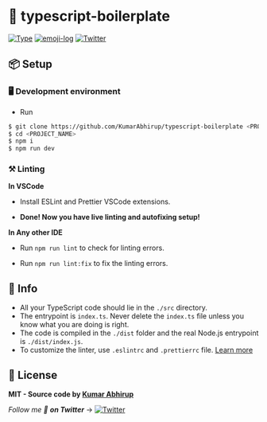 # 🍛 typescript-boilerplate

[![Type](https://img.shields.io/badge/type-boilerplate-yellow.svg?style=flat-square)](https://github.com/KumarAbhirup/nodejs-boilerplate)
[![emoji-log](https://cdn.rawgit.com/ahmadawais/stuff/ca97874/emoji-log/flat.svg)](https://github.com/ahmadawais/Emoji-Log/)
[![Twitter](https://img.shields.io/twitter/follow/kumar_abhirup.svg?style=social&label=@kumar_abhirup)](https://twitter.com/kumar_abhirup/)

## 📦 Setup

###  🖥️ Development environment

- Run

```bash
$ git clone https://github.com/KumarAbhirup/typescript-boilerplate <PROJECT_NAME>
$ cd <PROJECT_NAME>
$ npm i
$ npm run dev
```

### ⚒️ Linting

**In VSCode**

- Install ESLint and Prettier VSCode extensions.

- **Done! Now you have live linting and autofixing setup!**

**In Any other IDE**

- Run `npm run lint` to check for linting errors.

- Run `npm run lint:fix` to fix the linting errors.

## 🦄 Info

- All your TypeScript code should lie in the `./src` directory. 
- The entrypoint is `index.ts`. Never delete the `index.ts` file unless you know what you are doing is right.
- The code is compiled in the `./dist` folder and the real Node.js entrypoint is `./dist/index.js`.
- To customize the linter, use `.eslintrc` and `.prettierrc` file. [Learn more](https://eslint.org)

## 📝 License

**MIT - Source code by [Kumar Abhirup](https://kumar.now.sh)**

_Follow me 👋 **on Twitter**_ →   [![Twitter](https://img.shields.io/twitter/follow/kumar_abhirup.svg?style=social&label=@kumar_abhirup)](https://twitter.com/kumar_abhirup/)
